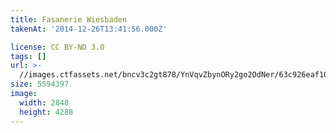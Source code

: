 ```yaml
---
title: Fasanerie Wiesbaden
takenAt: '2014-12-26T13:41:56.000Z'

license: CC BY-ND 3.0
tags: []
url: >-
  //images.ctfassets.net/bncv3c2gt878/YnVqvZbynORy2go2OdNer/63c926eaf10b0a097396e4bc240ff4b0/fasanerie-wiesbaden_15933990058_o
size: 5594397
image:
  width: 2848
  height: 4288
---
```

